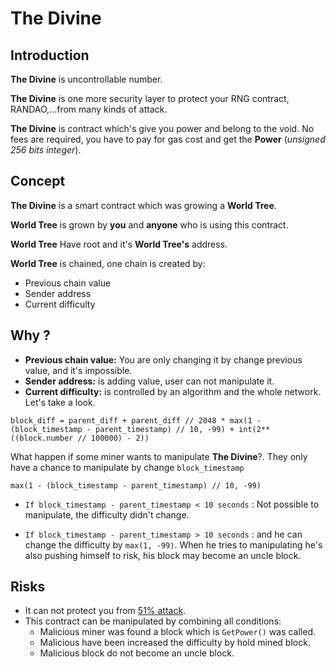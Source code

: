# The Divine

## Introduction

**The Divine** is uncontrollable number.

**The Divine** is one more security layer to protect your RNG contract, RANDAO,...from many kinds of attack.

**The Divine** is contract which's give you power and belong to the void. No fees are required, you have to pay for gas cost and get the **Power** (*unsigned 256 bits integer*).

## Concept

**The Divine** is a smart contract which was growing a **World Tree**.

**World Tree** is grown by **you** and **anyone** who is using this contract.

**World Tree** Have root and it's **World Tree's** address.

**World Tree** is chained, one chain is created by:

* Previous chain value
* Sender address
* Current difficulty

## Why ?

* **Previous chain value:** You are only changing it by change previous value, and it's impossible.
* **Sender address:** is adding value, user can not manipulate it.
* **Current difficulty:** is controlled by an algorithm and the whole network. Let's take a look.
```
block_diff = parent_diff + parent_diff // 2048 * max(1 - (block_timestamp - parent_timestamp) // 10, -99) + int(2**((block.number // 100000) - 2))
```
What happen if some miner wants to manipulate **The Divine**?.
They only have a chance to manipulate by change ``block_timestamp``
```
max(1 - (block_timestamp - parent_timestamp) // 10, -99)
```
* ```If block_timestamp - parent_timestamp < 10 seconds``` : Not possible to manipulate, the difficulty didn't change.

* ```If block_timestamp - parent_timestamp > 10 seconds``` : and he can change the difficulty by ``max(1, -99)``.
When he tries to manipulating he's also pushing himself to risk, his block may become an uncle block. 

## Risks

* It can not protect you from [51% attack](http://ethdocs.org/en/latest/mining.html#what-is-mining).
* This contract can be manipulated by combining all conditions:
    * Malicious miner was found a block which is ```GetPower()``` was called.
    * Malicious have been increased the difficulty by hold mined block.
    * Malicious block do not become an uncle block.